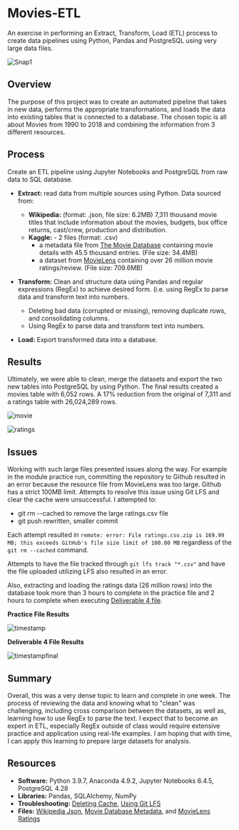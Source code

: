 # Movies-ETL

An exercise in performing an Extract, Transform, Load (ETL) process to create data pipelines using Python, Pandas and PostgreSQL using very large data files.

![Snap1](https://user-images.githubusercontent.com/96216509/154576139-9ea94285-fc8f-4d77-b300-1a210d5d9992.png)

## Overview

The purpose of this project was to create an automated pipeline that takes in new data, performs the appropriate transformations, and loads the data into existing tables that is connected to a database. The chosen topic is all about Movies from 1990 to 2018 and combining the information from 3 different resources.

## Process

Create an ETL pipeline using Jupyter Notebooks and PostgreSQL from raw data to SQL database.

* **Extract:** read data from multiple sources using Python. Data sourced from:
	* **Wikipedia:** (format: .json, file size: 6.2MB) 7,311 thousand movie titles that include information about the movies, budgets, box office returns, cast/crew, production and distribution.
	* **Kaggle:** - 2 files (format: .csv)
		* a metadata file from [The Movie Database](https://www.themoviedb.org/) containing movie details with 45.5 thousand entries. (File size: 34.4MB)
		* a dataset from [MovieLens](https://movielens.org/) containing over 26 million movie ratings/review. (File size: 709.6MB)

* **Transform:** Clean and structure data using Pandas and regular expressions (RegEx) to achieve desired form. (i.e. using RegEx to parse data and transform text into numbers.
	* Deleting bad data (corrupted or missing), removing duplicate rows, and consolidating columns.
	* Using RegEx to parse data and transform text into numbers.

* **Load:** Export transformed data into a database.

## Results

Ultimately, we were able to clean, merge the datasets and export the two new tables into PostgreSQL by using Python. The final results created a movies table with 6,052 rows. A 17% reduction from the original of 7,311 and a ratings table with 26,024,289 rows.

![movie](https://user-images.githubusercontent.com/96216509/154576584-6693aadb-2a29-493c-aad6-38f6c9d411b6.png)

![ratings](https://user-images.githubusercontent.com/96216509/154576759-6c80c132-ae2f-41e7-89e3-6a9dbc36aca5.png)


## Issues

Working with such large files presented issues along the way. For example in the module practice run, committing the repository to Github resulted in an error because the resource file from MovieLens was too large. Github has a strict 100MB limit. Attempts to resolve this issue using Git LFS and clear the cache were unsuccessful. I attempted to:
* git rm --cached to remove the large ratings.csv file
* git push rewritten, smaller commit

Each attempt resulted in `remote: error: File ratings.csv.zip is 169.99 MB; this exceeds GitHub's file size limit of 100.00 MB` regardless of the `git rm --cached` command.

Attempts to have the file tracked through `git lfs track "*.csv"` and have the file uploaded utilizing LFS also resulted in an error. 

Also, extracting and loading the ratings data (26 million rows) into the database took more than 3 hours to complete in the practice file and 2 hours to complete when executing [Deliverable 4 file](https://github.com/Lindsaybgood/Movies-ETL/blob/main/ETL_create_database.ipynb).

**Practice File Results**

![timestamp](https://user-images.githubusercontent.com/96216509/154577514-1da15342-01bc-42ea-98c7-b8d423e69e69.png)

**Deliverable 4 File Results**

![timestampfinal](https://user-images.githubusercontent.com/96216509/154577632-26551da2-b0e4-4ce9-8467-fd392b981100.png)


## Summary

Overall, this was a very dense topic to learn and complete in one week. The process of reviewing the data and knowing what to "clean" was challenging, including cross comparison between the datasets, as well as, learning how to use RegEx to parse the text. I expect that to become an expert in ETL, especially RegEx outside of class would require extensive practice and application using real-life examples. I am hoping that with time, I can apply this learning to prepare large datasets for analysis.  

## Resources
* **Software:** Python 3.9.7, Anaconda 4.9.2, Jupyter Notebooks 6.4.5, PostgreSQL 4.28 
* **Libraries:** Pandas, SQLAlchemy, NumPy
* **Troubleshooting:** [Deleting Cache](https://docs.github.com/en/github/managing-large-files/removing-files-from-a-repositorys-history), [Using Git LFS](https://git-lfs.github.com/)
* **Files:** [Wikipedia Json](https://github.com/Lindsaybgood/Movies-ETL/blob/main/Resources/wikipedia-movies.json), [Movie Database Metadata](https://github.com/Lindsaybgood/Movies-ETL/blob/main/Resources/movies_metadata.csv), and [MovieLens Ratings](https://www.kaggle.com/rounakbanik/the-movies-dataset?select=ratings.csv) 
